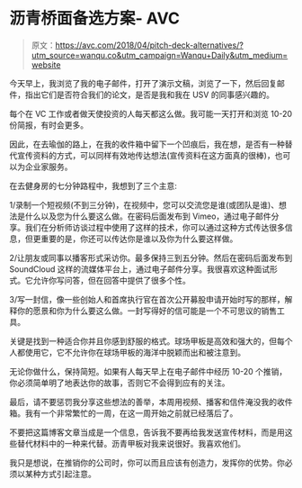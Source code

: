 # 沥青桥面备选方案- AVC

> 原文：<https://avc.com/2018/04/pitch-deck-alternatives/?utm_source=wanqu.co&utm_campaign=Wanqu+Daily&utm_medium=website>

今天早上，我浏览了我的电子邮件，打开了演示文稿，浏览了一下，然后回复邮件，指出它们是否符合我们的论文，是否是我和我在 USV 的同事感兴趣的。

每个在 VC 工作或者做天使投资的人每天都这么做。我可能一天打开和浏览 10-20 份简报，有时会更多。

因此，在去瑜伽的路上，在我的收件箱中留下一个凹痕后，我在想，是否有一种替代宣传资料的方式，可以同样有效地传达想法(宣传资料在这方面真的很棒)，也可以为企业家服务。

在去健身房的七分钟路程中，我想到了三个主意:

1/录制一个短视频(不到三分钟)，在视频中，您可以交流您是谁(或团队是谁)、想法是什么以及您为什么要这么做。在密码后面发布到 Vimeo，通过电子邮件分享。我们在分析师访谈过程中使用了这样的技术，你可以通过这种方式传达很多信息，但更重要的是，你还可以传达你是谁以及你为什么要这样做。

2/让朋友或同事以播客形式采访你。最多保持三到五分钟。然后在密码后面发布到 SoundCloud 这样的流媒体平台上，通过电子邮件分享。我很喜欢这种面试形式。它允许你写问答，但在回答中提供了很多个性。

3/写一封信，像一些创始人和首席执行官在首次公开募股申请开始时写的那样，解释你的愿景和你为什么要这么做。一封写得好的信可能是一个不可思议的销售工具。

关键是找到一种适合你并且你感到舒服的格式。球场甲板是高效和强大的，但每个人都使用它，它不允许你在球场甲板的海洋中脱颖而出和被注意到。

无论你做什么，保持简短。如果有人每天早上在电子邮件中经历 10-20 个推销，你必须简单明了地表达你的故事，否则它不会得到应有的关注。

最后，请不要惩罚我分享这些想法的善举，本周用视频、播客和信件淹没我的收件箱。我有一个非常繁忙的一周，在这一周开始之前就已经落后了。

不要把这篇博客文章当成是一个信息，告诉我不要再给我发送宣传材料，而是用这些替代材料中的一种来代替。沥青甲板对我来说很好。我喜欢他们。

我只是想说，在推销你的公司时，你可以而且应该有创造力，发挥你的优势。你必须以某种方式引起注意。